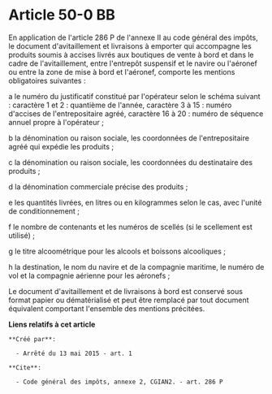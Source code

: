 # Article 50-0 BB

En application de l'article 286 P de l'annexe II au code général des impôts, le document d'avitaillement et livraisons à
emporter qui accompagne les produits soumis à accises livrés aux boutiques de vente à bord et dans le cadre de
l'avitaillement, entre l'entrepôt suspensif et le navire ou l'aéronef ou entre la zone de mise à bord et l'aéronef, comporte
les mentions obligatoires suivantes : 

a le numéro du justificatif constitué par l'opérateur selon le schéma suivant : caractère 1 et 2 : quantième de l'année,
caractère 3 à 15 : numéro d'accises de l'entrepositaire agréé, caractère 16 à 20 : numéro de séquence annuel propre à
l'opérateur ; 

b la dénomination ou raison sociale, les coordonnées de l'entrepositaire agréé qui expédie les produits ; 

c la dénomination ou raison sociale, les coordonnées du destinataire des produits ; 

d la dénomination commerciale précise des produits ; 

e les quantités livrées, en litres ou en kilogrammes selon le cas, avec l'unité de conditionnement ; 

f le nombre de contenants et les numéros de scellés (si le scellement est utilisé) ; 

g le titre alcoométrique pour les alcools et boissons alcooliques ; 

h la destination, le nom du navire et de la compagnie maritime, le numéro de vol et la compagnie aérienne pour les
aéronefs ; 

Le document d'avitaillement et de livraisons à bord est conservé sous format papier ou dématérialisé et peut être remplacé
par tout document équivalent comportant l'ensemble des mentions précitées.

**Liens relatifs à cet article**

	**Créé par**:

	  - Arrêté du 13 mai 2015 - art. 1

	**Cite**:

	  - Code général des impôts, annexe 2, CGIAN2. - art. 286 P
